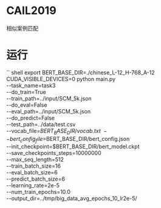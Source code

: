 # CAIL2019
相似案例匹配


# 运行

`` shell
export BERT_BASE_DIR=./chinese_L-12_H-768_A-12
CUDA_VISIBLE_DEVICES=0 python main.py \
  --task_name=task3 \
  --do_train=True \
  --train_path=../input/SCM_5k.json \
  --do_eval=False \
  --eval_path=../input/SCM_5k.json \
  --do_predict=False \
  --test_path=../data/test.csv \
  --vocab_file=$BERT_BASE_DIR/vocab.txt \
  --bert_config_file=$BERT_BASE_DIR/bert_config.json \
  --init_checkpoint=$BERT_BASE_DIR/bert_model.ckpt \
  --save_checkpoints_steps=10000000 \
  --max_seq_length=512 \
  --train_batch_size=16 \
  --eval_batch_size=6 \
  --predict_batch_size=6 \
  --learning_rate=2e-5 \
  --num_train_epochs=10.0 \
  --output_dir=../tmp/big_data_avg_epochs_10_lr2e-5/
```
